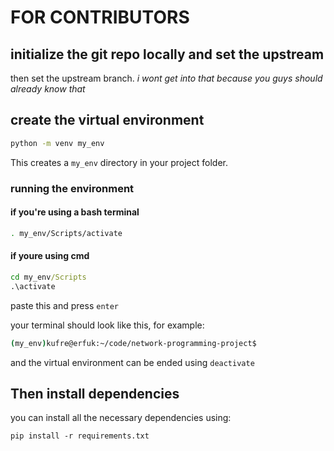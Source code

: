 # FOR CONTRIBUTORS 

## initialize the git repo locally and set the upstream

then set the upstream branch. *i wont get into that because you guys should already know that*

## create the virtual environment

 ```bash
 python -m venv my_env
```

This creates a `my_env` directory in your project folder.

### running the environment

#### if you're using a bash terminal

```bash
. my_env/Scripts/activate 
```

#### if youre using cmd

```cmd
cd my_env/Scripts
.\activate
```

paste this and press `enter`

your terminal should look like this, for example:

```bash
(my_env)kufre@erfuk:~/code/network-programming-project$ 
```

and the virtual environment can be ended using `deactivate`

## Then install dependencies

you can install all the necessary dependencies using:

```shell
pip install -r requirements.txt
```
